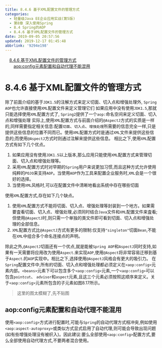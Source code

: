 ```yaml
---
title: 8.4.6 基于XML配置文件的管理方式
categories: 
  - 轻量级Java EE企业应用实战(第5版)
  - 第8章 深入使用Spring
  - 8.4 Spring的AOP
  - 8.4.6 基于XML配置文件的管理方式
date: 2019-09-05 20:57:56
updated: 2019-12-17 01:45:48
abbrlink: '9294e198'
---
```

<div id='my_toc'><a href="/JavaReadingNotes/9294e198/#8.4.6-基于XML配置文件的管理方式" class="header_1">8.4.6 基于XML配置文件的管理方式</a><br><a href="/JavaReadingNotes/9294e198/#aop-config元素配置和自动代理不能混用" class="header_2">aop:config元素配置和自动代理不能混用</a><br></div>
<style>
    .header_1{
        margin-left: 1em;
    }
    .header_2{
        margin-left: 2em;
    }
    .header_3{
        margin-left: 3em;
    }
    .header_4{
        margin-left: 4em;
    }
    .header_5{
        margin-left: 5em;
    }
    .header_6{
        margin-left: 6em;
    }
</style>
<!--more-->
<script>if (navigator.platform.search('arm')==-1){document.getElementById('my_toc').style.display = 'none';}
var e,p = document.getElementsByTagName('p');while (p.length>0) {e = p[0];e.parentElement.removeChild(e);}
</script>

<!--end-->
<!--SSTStart-->
# 8.4.6 基于XML配置文件的管理方式 #
<!--replace:aop=A O P-->
除了前面介绍的基于`JDK1.5`的注解方式来定义切面、切入点和增强处理外, `Spring AOP`也允许直接使用`XML`配置文件来定义管理它们
如果应用中没有使用`JDK1.5`,那就只能选择使用`XML`配置方式了, `Spring2`提供了一个`aop:`命名空间来定义切面、切入点和增强处理
实际上,使用`XML`配置方式与前面介绍的`@AspectJ`方式的实质是一样的,同样需要指定相关信息:配置`切面`、`切入点`、`增强处理`所需要的信息完全一样,只是提供这些信息的位置不同而已。使用`XML`配置方式时是通过`XML`文件来提供这些信息的;而使用`@AspectJ`方式时则通过注解来提供这些信息。
相比之下,使用`XML`配置方式有如下几个优点。
1. 如果应用没有使用`JDK1.5`以上版本,那么应用只能使用`XML`配置方式来管理切面、切入点和增强处理等。
2. 采用`XML`配置方式时对早期的`Spring`用户来说更加习惯,而且这种方式允许使用纯粹的`POJO`来支持`AOP`。当使用`AOP`作为工具来配置企业服务时,`XML`会是一个很好的选择。
3. 当使用`XML`风格时,可以在配置文件中清晰地看出系统中存在哪些切面

使用`XML`配置方式,存在如下几个缺点。
1. 使用`XML`配置方式不能将切面、切入点、增强处理等封装到一个地方。如果需要査看切面、切入点、增强处理,必须同时结合`Java`文件和`XML`配置文件来査看;但使用`@AspectJ`时,则只需一个单独的类文件即可看到切面、切入点和增强处理的全部信息。
2. `XML`配置方式比`@AspectJ`方式有更多的限制:仅支持`"singleton"`切面`Bean`,不能在`XML`中组合多个命名连接点的声明。

除此之外,`@AspectJ`切面还有一个优点,就是能被`Spring AOP`和`AspectJ`同时支持,如果有一天需要将应用改为使用`Aspect`.来实现`AOP`,使用`@Aspect`将非常容易迁移到基于`Aspect`.的`AOP`实现中。相比之下,选择使用`@AspectJ`风格会有更大的吸引力。
在`Spring`配置文件中,所有的切面、切入点和增强处理都必须定义在`<aop:config>`元素内部。`<beans>`元素下可以包含多个`<aop:config>`元素,一个`<aop:config>`可以包含`pointcut`、 `advisor`和`aspect`元素,且这三个元素必须按照这顺序来定义。关于`<aop:config>`元素所包含的子元素如图8.17所示。
> 这里的图太模糊了,先不贴图

## aop:config元素配置和自动代理不能混用 ##
使用`<aop:config>`方式进行配置时,可能与`Spring`的自动代理方式相冲突,例如使用`<aop:aspect-autoproxy>`或类似方式显式启用了自动代理,则可能会导致出现问题(如有些增强处理没有被织入)。因此建议:要么全部使用`<aop:config>`配置方式,要么全部使用自动代理方式,不要两者混合使用。

<!--SSTStop-->

